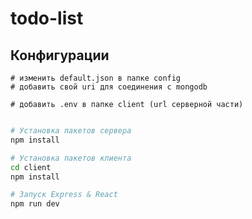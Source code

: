 # todo-list

## Конфигурации

```
# изменить default.json в папке config
# добавить свой uri для соединения с mongodb

# добавить .env в папке client (url серверной части)
 
```

```bash
# Установка пакетов сервера
npm install

# Установка пакетов клиента
cd client
npm install

# Запуск Express & React
npm run dev
```
